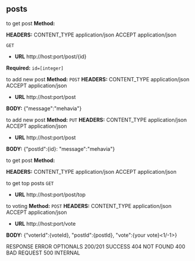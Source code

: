 **posts**
----

to get post
 **Method:**
 
 **HEADERS:**
 CONTENT_TYPE application/json
 ACCEPT application/json
 
`GET`
* **URL**
http://host:port/post/{id}

**Required:**
   `id=[integer]`

to add new  post
 **Method:**
`POST`
**HEADERS:**
 CONTENT_TYPE application/json
 ACCEPT application/json
* **URL**
http://host:port/post

 **BODY:**
{"message":"mehavia"}


to add new  post
 **Method:**
`PUT`
**HEADERS:**
 CONTENT_TYPE application/json
 ACCEPT application/json
* **URL**
http://host:port/post

 **BODY:**
{"postId":{id<long>}:
  "message":"mehavia"}
  
  
  to get post
 **Method:**
 
 **HEADERS:**
 CONTENT_TYPE application/json
 ACCEPT application/json
 
 to get top posts 
`GET`
* **URL**
http://host:port/post/top


to voting
 **Method:**
`POST`
**HEADERS:**
 CONTENT_TYPE application/json
 ACCEPT application/json
* **URL**
http://host:port/vote

 **BODY:**
{"voterId":{voteId}<long>,  "postId":{postId}<long>, "vote":{your vote}<1/-1>}
  
  
  RESPONSE ERROR OPTIONALS 200/201 SUCCESS
  404 NOT FOUND
  400 BAD REQUEST
  500 INTERNAL 






